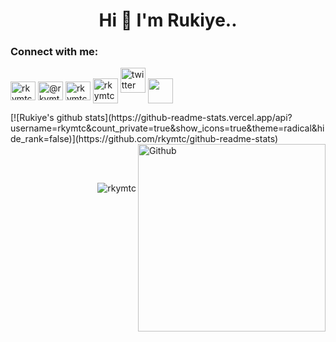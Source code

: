 

<h1 align="center"> Hi 👋 I'm Rukiye.. </h1>

<h3 align="left">Connect with me:</h3>
<p align="left">
<a href="https://linkedin.com/in/rkymtc" target="blank"><img align="center" src="https://raw.githubusercontent.com/rahuldkjain/github-profile-readme-generator/master/src/images/icons/Social/linked-in-alt.svg" alt="rkymtc" height="30" width="40" /></a>
<a href="https://medium.com/@rkymtc" target="blank"><img align="center" src="https://raw.githubusercontent.com/rahuldkjain/github-profile-readme-generator/master/src/images/icons/Social/medium.svg" alt="@rkymtc" height="30" width="40" /></a>
<a href="https://www.hackerrank.com/rkymtc" target="blank"><img align="center" src="https://raw.githubusercontent.com/rahuldkjain/github-profile-readme-generator/master/src/images/icons/Social/hackerrank.svg" alt="rkymtc" height="30" width="40" /></a>
<a href="https://instagram.com/rkymtc/" target="blank"><img align="center" src="https://raw.githubusercontent.com/rahuldkjain/github-profile-readme-generator/master/src/images/icons/Social/instagram.svg" alt="rkymtc" height="40" width="40" /></a>
<a href="https://twitter.com/rkymtc"><img src="https://raw.githubusercontent.com/rahuldkjain/github-profile-readme-generator/master/src/images/icons/Social/twitter.svg" alt="twitter" height="40" width="40" /></a>
<a href="https://app.patika.dev/rkymtc" target="blank" rel=”noopener”><img align="center" src="https://global-uploads.webflow.com/6097e0eca1e87557da031fef/609859a191abe5d64b17fed3_Patika%20logo-p-500.png" height="40" width="40" /></a>
</p>
[![Rukiye's github stats](https://github-readme-stats.vercel.app/api?username=rkymtc&count_private=true&show_icons=true&theme=radical&hide_rank=false)](https://github.com/rkymtc/github-readme-stats)
<img width="300" align="right" alt="Github" src="https://media3.giphy.com/media/L1R1tvI9svkIWwpVYr/giphy.gif?cid=ecf05e47ojyngur18gr5uaq7dt4ll622n3ddgq3uk2hdx80m&rid=giphy.gif&ct=g" />
<p></p>
<br></br>
<p align="right"> <img src="https://komarev.com/ghpvc/?username=rkymtc&label=Profile%20views&color=0e75b6&style=flat" alt="rkymtc" /> </p>

